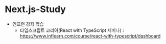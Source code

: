 # Next.js-Study
- 인프런 강좌 학습
  - 타입스크립트 코리아(React with TypeScript 세미나) : https://www.inflearn.com/course/react-with-typescript/dashboard
